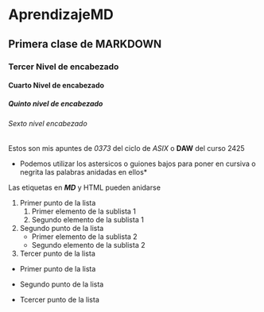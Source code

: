 # AprendizajeMD
## Primera clase de MARKDOWN
### Tercer Nivel de encabezado
#### Cuarto Nivel de encabezado
##### Quinto nivel de encabezado
###### Sexto nivel encabezado

Estos son mis apuntes de *0373* del ciclo de _ASIX_ o __DAW__ del curso 2425
* Podemos utilizar los astersicos o guiones bajos para poner en cursiva o negrita las palabras anidadas en ellos*

Las etiquetas en **_MD_** y HTML pueden anidarse

1. Primer punto de la lista
    1. Primer elemento de la sublista 1
    2. Segundo elemento de la sublista 1
2. Segundo punto de la lista
    * Primer elemento de la sublista 2
    * Segundo elemento de la sublista 2
3. Tercer punto de la lista

* Primer punto de la lista
- Segundo punto de la lista
+ Tcercer punto de la lista